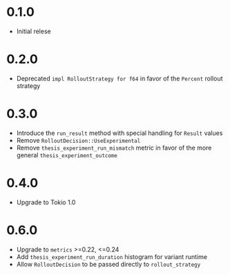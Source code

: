 # 0.1.0

- Initial relese

# 0.2.0

- Deprecated `impl RolloutStrategy for f64` in favor of the `Percent` rollout strategy

# 0.3.0

- Introduce the `run_result` method with special handling for `Result` values
- Remove `RolloutDecision::UseExperimental`
- Remove `thesis_experiment_run_mismatch` metric in favor of the more general
  `thesis_experiment_outcome`

# 0.4.0

- Upgrade to Tokio 1.0

# 0.6.0

- Upgrade to `metrics` >=0.22, <=0.24
- Add `thesis_experiment_run_duration` histogram for variant runtime
- Allow `RolloutDecision` to be passed directly to `rollout_strategy`
